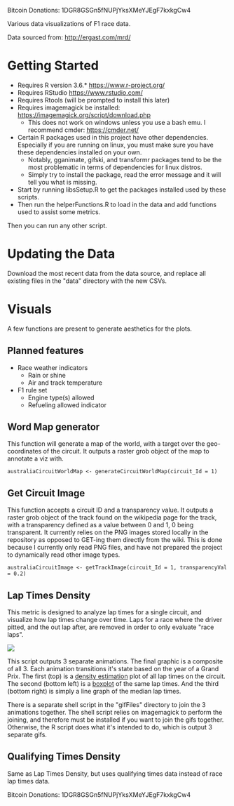 Bitcoin Donations: 1DGR8GSGn5fNUPjYksXMeYJEgF7kxkgCw4

Various data visualizations of F1 race data.

Data sourced from: http://ergast.com/mrd/

# Getting Started

* Requires R version 3.6.* https://www.r-project.org/
* Requires RStudio https://www.rstudio.com/
* Requires Rtools (will be prompted to install this later)
* Requires imagemagick be installed: https://imagemagick.org/script/download.php
  * This does not work on windows unless you use a bash emu. I recommend cmder: https://cmder.net/
* Certain R packages used in this project have other dependencies. Especially if you are running on linux, you must make sure you have these dependencies installed on your own.
  * Notably, gganimate, gifski, and transformr packages tend to be the most problematic in terms of dependencies for linux distros.
  * Simply try to install the package, read the error message and it will tell you what is missing.
* Start by running libsSetup.R to get the packages installed used by these scripts.
* Then run the helperFunctions.R to load in the data and add functions used to assist some metrics.

Then you can run any other script.

# Updating the Data

Download the most recent data from the data source, and replace all existing files in the "data" directory with the new CSVs.

# Visuals

A few functions are present to generate aesthetics for the plots. 

## Planned features

* Race weather indicators
  * Rain or shine
  * Air and track temperature
* F1 rule set
  * Engine type(s) allowed
  * Refueling allowed indicator

## Word Map generator
This function will generate a map of the world, with a target over the geo-coordinates of the circuit. 
It outputs a raster grob object of the map to annotate a viz with. 

`australiaCircuitWorldMap <- generateCircuitWorldMap(circuit_Id = 1)`

## Get Circuit Image
This function accepts a circuit ID and a transparency value. 
It outputs a raster grob object of the track found on the wikipedia page for the track, with a transparency defined as a value between 0 and 1, 0 being transparent. 
It currently relies on the PNG images stored locally in the repository as opposed to GET-ing them directly from the wiki. 
This is done because I currently only read PNG files, and have not prepared the project to dynamically read other image types. 

`australiaCircuitImage <- getTrackImage(circuit_Id = 1, transparencyVal = 0.2)`

## Lap Times Density
This metric is designed to analyze lap times for a single circuit, and visualize how lap times change over time. 
Laps for a race where the driver pitted, and the out lap after, are removed in order to only evaluate "race laps".

![](lapTimeDensity_Monaco.gif)

This script outputs 3 separate animations. 
The final graphic is a composite of all 3. 
Each animation transitions it's state based on the year of a Grand Prix.
The first (top) is a [density estimation](https://en.wikipedia.org/wiki/Density_estimation) plot of all lap times on the circuit. 
The second (bottom left) is a [boxplot](https://en.wikipedia.org/wiki/Box_plot) of the same lap times. 
And the third (bottom right) is simply a line graph of the median lap times.

There is a separate shell script in the "gifFiles" directory to join the 3 animations together. 
The shell script relies on imagemagick to perform the joining, and therefore must be installed if you want to join the gifs together. 
Otherwise, the R script does what it's intended to do, which is output 3 separate gifs.

## Qualifying Times Density
Same as Lap Times Density, but uses qualifying times data instead of race lap times data.

Bitcoin Donations: 1DGR8GSGn5fNUPjYksXMeYJEgF7kxkgCw4
